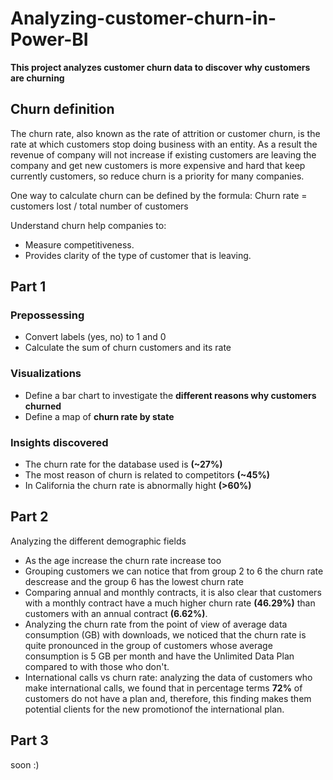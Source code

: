 # **Analyzing-customer-churn-in-Power-BI**

**This project analyzes customer churn data to discover why customers are churning**

## **Churn definition**
The churn rate, also known as the rate of attrition or customer churn, is the rate at which customers stop
doing business with an entity. As a result the revenue of company will not increase if existing customers are leaving the company and
get new customers is more expensive and hard that keep currently customers, so reduce churn is a priority for many companies.

One way to calculate churn can be defined by the formula:
Churn rate = customers lost / total number of customers

Understand churn help companies to:
- Measure competitiveness.
- Provides clarity of the type of customer that is leaving.

## **Part 1**

### Prepossessing
- Convert labels (yes, no) to 1 and 0
- Calculate the sum of churn customers and its rate

### Visualizations
- Define a bar chart to investigate the **different reasons why customers churned**
- Define a map of **churn rate by state**

### Insights discovered
- The churn rate for the database used is **(~27%)**
- The most reason of churn is related to competitors **(~45%)**
- In California the churn rate is abnormally hight **(>60%)**

## **Part 2**
Analyzing the different demographic fields
- As the age increase the churn rate increase too
- Grouping customers we can notice that from group 2 to 6 the churn rate descrease and the group 6 has the lowest churn rate
- Comparing annual and monthly contracts, it is also clear that customers with a monthly contract have a much higher churn rate **(46.29%)** than customers with an annual contract **(6.62%)**.
- Analyzing the churn rate from the point of view of average data consumption (GB) with downloads, we noticed that the churn rate is quite pronounced in the group of customers whose average consumption is 5 GB per month and have the Unlimited Data Plan compared to with those who don't.
- International calls vs churn rate: analyzing the data of customers who make international calls, we found that in percentage terms **72%** of customers do not have a plan and, therefore, this finding makes them potential clients for the new promotionof the international plan.

## **Part 3**
soon :)
